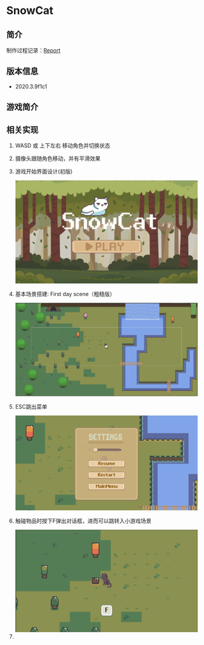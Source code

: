 # SnowCat
## 简介

制作过程记录：[Report](./Reports/SnowCat.md)

## 版本信息

+ 2020.3.9f1c1

## 游戏简介

## 相关实现

1. WASD 或 上下左右 移动角色并切换状态

2. 摄像头跟随角色移动，并有平滑效果

3. 游戏开始界面设计(初版)

   <img src=".\Reports\readmeAsserts\StartGameScene.png" alt="image-20231215224924146" />

4. 基本场景搭建: First day scene（粗糙版）

   <img src=".\Reports\readmeAsserts\FristDayScene.png" alt="image-20231215213324479"  />

   

5. ESC跳出菜单

   <img src=".\Reports\readmeAsserts\Menu.png" alt="image-20231216205457201" />

6. 触碰物品时按下F弹出对话框，进而可以跳转入小游戏场景

   <img src=".\Reports\readmeAsserts\LoadGameScene.png" alt="image-20231216233957491" />

7. 

   
